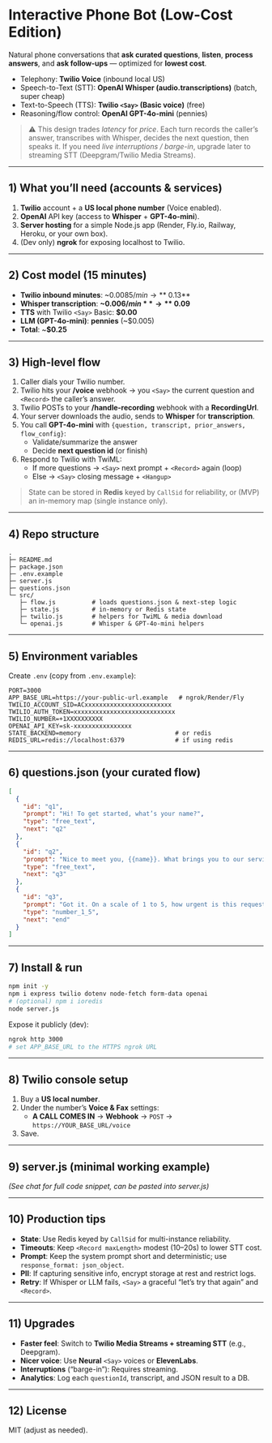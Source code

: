 # Interactive Phone Bot (Low-Cost Edition)

Natural phone conversations that **ask curated questions**, **listen**, **process answers**, and **ask follow-ups** — optimized for **lowest cost**.

- Telephony: **Twilio Voice** (inbound local US)
- Speech-to-Text (STT): **OpenAI Whisper (audio.transcriptions)** (batch, super cheap)
- Text-to-Speech (TTS): **Twilio `<Say>` (Basic voice)** (free)
- Reasoning/flow control: **OpenAI GPT-4o-mini** (pennies)

> ⚠️ This design trades *latency* for *price*. Each turn records the caller’s answer, transcribes with Whisper, decides the next question, then speaks it. If you need *live interruptions / barge-in*, upgrade later to streaming STT (Deepgram/Twilio Media Streams).

---

## 1) What you’ll need (accounts & services)

1. **Twilio** account + a **US local phone number** (Voice enabled).
2. **OpenAI** API key (access to **Whisper** + **GPT-4o-mini**).
3. **Server hosting** for a simple Node.js app (Render, Fly.io, Railway, Heroku, or your own box).
4. (Dev only) **ngrok** for exposing localhost to Twilio.

---

## 2) Cost model (15 minutes)

- **Twilio inbound minutes**: ~$0.0085/min → **~$0.13**
- **Whisper transcription**: **~$0.006/min** → **~$0.09**
- **TTS** with Twilio `<Say>` Basic: **$0.00**
- **LLM (GPT-4o-mini)**: **pennies** (~$0.005)
- **Total**: ~**$0.25**

---

## 3) High-level flow

1. Caller dials your Twilio number.
2. Twilio hits your **/voice** webhook → you `<Say>` the current question and `<Record>` the caller’s answer.
3. Twilio POSTs to your **/handle-recording** webhook with a **RecordingUrl**.
4. Your server downloads the audio, sends to **Whisper** for **transcription**.
5. You call **GPT-4o-mini** with `{question, transcript, prior_answers, flow_config}`:
   - Validate/summarize the answer
   - Decide **next question id** (or finish)
6. Respond to Twilio with TwiML:
   - If more questions → `<Say>` next prompt + `<Record>` again (loop)
   - Else → `<Say>` closing message + `<Hangup>`

> State can be stored in **Redis** keyed by `CallSid` for reliability, or (MVP) an in-memory map (single instance only).

---

## 4) Repo structure

```
.
├─ README.md
├─ package.json
├─ .env.example
├─ server.js
├─ questions.json
└─ src/
   ├─ flow.js          # loads questions.json & next-step logic
   ├─ state.js         # in-memory or Redis state
   ├─ twilio.js        # helpers for TwiML & media download
   └─ openai.js        # Whisper & GPT-4o-mini helpers
```

---

## 5) Environment variables

Create `.env` (copy from `.env.example`):

```
PORT=3000
APP_BASE_URL=https://your-public-url.example   # ngrok/Render/Fly
TWILIO_ACCOUNT_SID=ACxxxxxxxxxxxxxxxxxxxxxxxx
TWILIO_AUTH_TOKEN=xxxxxxxxxxxxxxxxxxxxxxxxxxxx
TWILIO_NUMBER=+1XXXXXXXXXX
OPENAI_API_KEY=sk-xxxxxxxxxxxxxxxx
STATE_BACKEND=memory                          # or redis
REDIS_URL=redis://localhost:6379              # if using redis
```

---

## 6) questions.json (your curated flow)

```json
[
  {
    "id": "q1",
    "prompt": "Hi! To get started, what’s your name?",
    "type": "free_text",
    "next": "q2"
  },
  {
    "id": "q2",
    "prompt": "Nice to meet you, {{name}}. What brings you to our service today?",
    "type": "free_text",
    "next": "q3"
  },
  {
    "id": "q3",
    "prompt": "Got it. On a scale of 1 to 5, how urgent is this request?",
    "type": "number_1_5",
    "next": "end"
  }
]
```

---

## 7) Install & run

```bash
npm init -y
npm i express twilio dotenv node-fetch form-data openai
# (optional) npm i ioredis
node server.js
```

Expose it publicly (dev):
```bash
ngrok http 3000
# set APP_BASE_URL to the HTTPS ngrok URL
```

---

## 8) Twilio console setup

1. Buy a **US local number**.
2. Under the number’s **Voice & Fax** settings:
   - **A CALL COMES IN** → **Webhook** → `POST` → `https://YOUR_BASE_URL/voice`
3. Save.

---

## 9) server.js (minimal working example)

*(See chat for full code snippet, can be pasted into server.js)*

---

## 10) Production tips

- **State**: Use Redis keyed by `CallSid` for multi-instance reliability.
- **Timeouts**: Keep `<Record maxLength>` modest (10–20s) to lower STT cost.
- **Prompt**: Keep the system prompt short and deterministic; use `response_format: json_object`.
- **PII**: If capturing sensitive info, encrypt storage at rest and restrict logs.
- **Retry**: If Whisper or LLM fails, `<Say>` a graceful “let’s try that again” and `<Record>`.

---

## 11) Upgrades

- **Faster feel**: Switch to **Twilio Media Streams + streaming STT** (e.g., Deepgram).  
- **Nicer voice**: Use **Neural** `<Say>` voices or **ElevenLabs**.  
- **Interruptions** (“barge-in”): Requires streaming.  
- **Analytics**: Log each `questionId`, transcript, and JSON result to a DB.

---

## 12) License

MIT (adjust as needed).
